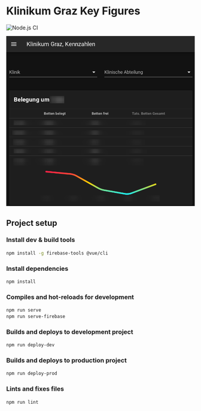 # Klinikum Graz Key Figures

![Node.js CI](https://github.com/pbek/kages-controlling/workflows/Node.js%20CI/badge.svg)

![screenshot](screenshot.png)

## Project setup

### Install dev & build tools

```bash
npm install -g firebase-tools @vue/cli
```

### Install dependencies

```bash
npm install
```

### Compiles and hot-reloads for development

```bash
npm run serve
npm run serve-firebase
```

### Builds and deploys to development project

```bash
npm run deploy-dev
```

### Builds and deploys to production project

```bash
npm run deploy-prod
```

### Lints and fixes files

```bash
npm run lint
```

